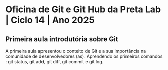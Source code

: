 # Oficina de Git e Git Hub da Preta Lab | Ciclo 14 | Ano 2025

## Primeira aula introdutória sobre Git 
A primeira aula apresentou o conteito de Git e a sua importância na comunidade de desenvolvedores (as).
Aprendendo os primeiros comandos : git status, git add, git diff, git commit e git log.